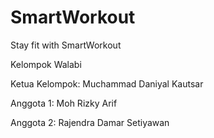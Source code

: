 # SmartWorkout
Stay fit with SmartWorkout

Kelompok Walabi

Ketua Kelompok: Muchammad Daniyal Kautsar

Anggota 1: Moh Rizky Arif

Anggota 2: Rajendra Damar Setiyawan
